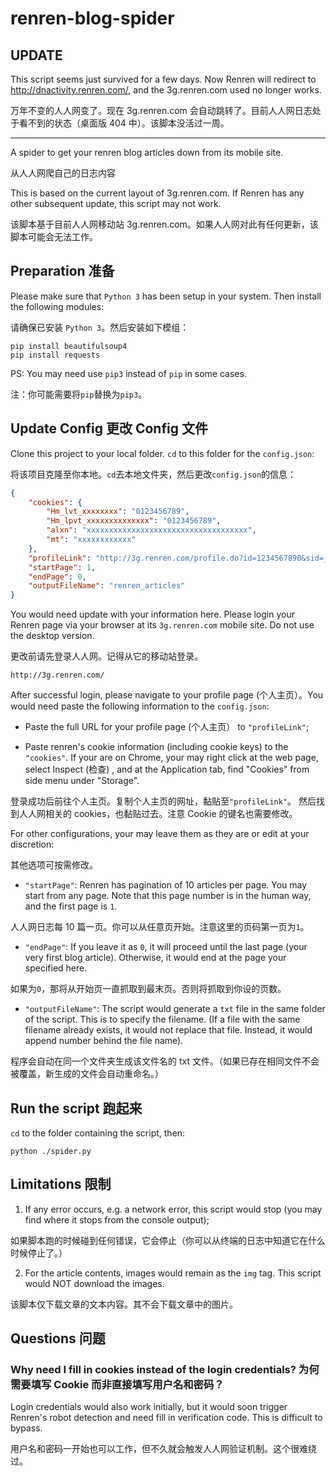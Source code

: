 # renren-blog-spider

## UPDATE

This script seems just survived for a few days. Now Renren will redirect to http://dnactivity.renren.com/, and the 3g.renren.com used no longer works.

万年不变的人人网变了。现在 3g.renren.com 会自动跳转了。目前人人网日志处于看不到的状态（桌面版 404 中）。该脚本没活过一周。

-----------------------------------

A spider to get your renren blog articles down from its mobile site.

从人人网爬自己的日志内容

This is based on the current layout of 3g.renren.com. If Renren has any other subsequent update, this script may not work.

该脚本基于目前人人网移动站 3g.renren.com。如果人人网对此有任何更新，该脚本可能会无法工作。

## Preparation 准备

Please make sure that `Python 3` has been setup in your system. Then install the following modules:

请确保已安装 `Python 3`。然后安装如下模组：

```
pip install beautifulsoup4
pip install requests
```
PS: You may need use `pip3` instead of `pip` in some cases.

注：你可能需要将`pip`替换为`pip3`。

## Update Config 更改 Config 文件

Clone this project to your local folder. `cd` to this folder for the `config.json`:

将该项目克隆至你本地。`cd`去本地文件夹，然后更改`config.json`的信息：

```json
{
    "cookies": {
        "Hm_lvt_xxxxxxxx": "0123456789",
        "Hm_lpvt_xxxxxxxxxxxxxx": "0123456789",
        "alxn": "xxxxxxxxxxxxxxxxxxxxxxxxxxxxxxxxxxxx",
        "mt": "xxxxxxxxxxxx"
    },
    "profileLink": "http://3g.renren.com/profile.do?id=1234567890&sid=_123abc123abc&123abc&htf=2",
    "startPage": 1,
    "endPage": 0,
    "outputFileName": "renren_articles"
}
```

You would need update with your information here. Please login your Renren page via your browser at its `3g.renren.com` mobile site. Do not use the desktop version.

更改前请先登录人人网。记得从它的移动站登录。

```
http://3g.renren.com/
```

After successful login, please navigate to your profile page (个人主页）。You would need paste the following information to the `config.json`:

- Paste the full URL for your profile page (个人主页） to `"profileLink"`;

- Paste renren's cookie information (including cookie keys) to the `"cookies"`. If your are on Chrome, your may right click at the web page, select Inspect (检查) , and at the Application tab, find "Cookies" from side menu under "Storage".

登录成功后前往个人主页。复制个人主页的网址，黏贴至`"profileLink"`。 然后找到人人网相关的 cookies，也黏贴过去。注意 Cookie 的键名也需要修改。

For other configurations, your may leave them as they are or edit at your discretion:

其他选项可按需修改。

- `"startPage"`: Renren has pagination of 10 articles per page. You may start from any page. Note that this page number is in the human way, and the first page is `1`.

人人网日志每 10 篇一页。你可以从任意页开始。注意这里的页码第一页为`1`。

- `"endPage"`: If you leave it as `0`, it will proceed until the last page (your very first blog article). Otherwise, it would end at the page your specified here.

如果为`0`，那将从开始页一直抓取到最末页。否则将抓取到你设的页数。

- `"outputFileName"`: The script would generate a `txt` file in the same folder of the script. This is to specify the filename. (If a file with the same filename already exists, it would not replace that file. Instead, it would append number behind the file name).

程序会自动在同一个文件夹生成该文件名的 txt 文件。（如果已存在相同文件不会被覆盖，新生成的文件会自动重命名。）

## Run the script 跑起来

`cd` to the folder containing the script, then:

```
python ./spider.py
```

## Limitations 限制

1. If any error occurs, e.g. a network error, this script would stop (you may find where it stops from the console output);

如果脚本跑的时候碰到任何错误，它会停止（你可以从终端的日志中知道它在什么时候停止了。）

2. For the article contents, images would remain as the `img` tag. This script would NOT download the images.

该脚本仅下载文章的文本内容。其不会下载文章中的图片。

## Questions 问题

### Why need I fill in cookies instead of the login credentials? 为何需要填写 Cookie 而非直接填写用户名和密码？

Login credentials would also work initially, but it would soon trigger Renren's robot detection and need fill in verification code. This is difficult to bypass.

用户名和密码一开始也可以工作，但不久就会触发人人网验证机制。这个很难绕过。
